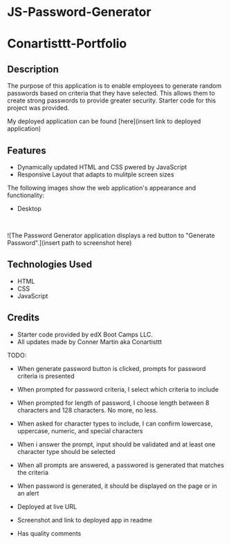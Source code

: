 # JS-Password-Generator

# Conartisttt-Portfolio

## Description

The purpose of this application is to enable employees to generate random passwords based on criteria that they have selected. This allows them to create strong passwords to provide greater security. Starter code for this project was provided.

My deployed application can be found [here](insert link to deployed application)

## Features
* Dynamically updated HTML and CSS pwered by JavaScript
* Responsive Layout that adapts to mulitple screen sizes


The following images show the web application's appearance and functionality:
<br />
* Desktop
<br />

![The Password Generator application displays a red button to "Generate Password".](insert path to screenshot here)


## Technologies Used
* HTML
* CSS
* JavaScript

## Credits
* Starter code provided by edX Boot Camps LLC.
* All updates made by Conner Martin aka Conartisttt

TODO:

* When generate password button is clicked, prompts for password criteria is presented

* When prompted for password criteria, I select which criteria to include

* When prompted for length of password, I choose length between 8 characters and 128 characters. No more, no less.

* When asked for character types to include, I can confirm lowercase, uppercase, numeric, and special characters

* When i answer the prompt, input should be validated and at least one character type should be selected

* When all prompts are answered, a passwored is generated that matches the criteria

* When password is generated, it should be displayed on the page or in an alert

* Deployed at live URL

* Screenshot and link to deployed app in readme

* Has quality comments
